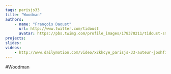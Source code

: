 ```yaml
---
tags: parisjs33
title: "Woodman"
authors:
    - name: "François Daoust"
      url: http://www.twitter.com/tidoust
      avatar: https://pbs.twimg.com/profile_images/178370211/tidoust-sm.jpg
projects:
slides:
videos:
    - http://www.dailymotion.com/video/x2kkcye_parisjs-33-auteur-joshfire-woodman_webcam
---
```

#Woodman

